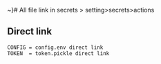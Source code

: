 ~}# All file link in secrets > setting>secrets>actions 


## Direct link
```
CONFIG = config.env direct link
TOKEN  = token.pickle direct link
```
